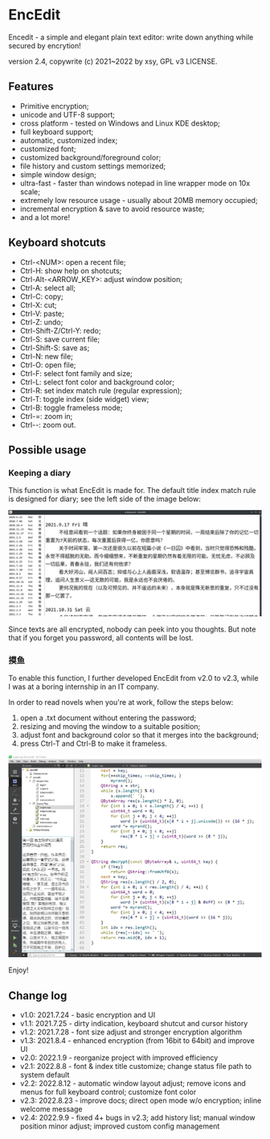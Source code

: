 # EncEdit

Encedit - a simple and elegant plain text editor: write down anything while secured by encrytion!

version 2.4, copywrite (c) 2021~2022 by xsy, GPL v3 LICENSE.

## Features

- Primitive encryption;
- unicode and UTF-8 support;
- cross platform - tested on Windows and Linux KDE desktop;
- full keyboard support;
- automatic, customized index;
- customized font;
- customized background/foreground color;
- file history and custom settings memorized;
- simple window design;
- ultra-fast - faster than windows notepad in line wrapper mode on 10x scale;
- extremely low resource usage - usually about 20MB memory occupied;
- incremental encryption & save to avoid resource waste;
- and a lot more!

## Keyboard shotcuts

- Ctrl-\<NUM\>: open a recent file;
- Ctrl-H: show help on shotcuts;
- Ctrl-Alt-\<ARROW_KEY\>: adjust window position;
- Ctrl-A: select all;
- Ctrl-C: copy;
- Ctrl-X: cut;
- Ctrl-V: paste;
- Ctrl-Z: undo;
- Ctrl-Shift-Z/Ctrl-Y: redo;
- Ctrl-S: save current file;
- Ctrl-Shift-S: save as;
- Ctrl-N: new file;
- Ctrl-O: open file;
- Ctrl-F: select font family and size;
- Ctrl-L: select font color and background color;
- Ctrl-R: set index match rule (regular expression);
- Ctrl-T: toggle index (side widget) view;
- Ctrl-B: toggle frameless mode;
- Ctrl-=: zoom in;
- Ctrl--: zoom out.

## Possible usage

### Keeping a diary

This function is what EncEdit is made for. The default title index match rule is designed for diary; see the left side of the image below:

![diary](imgs/diary.jpg)

Since texts are all encrypted, nobody can peek into you thoughts. But note that if you forget you password, all contents will be lost.

### 摸鱼

To enable this function, I further developed EncEdit from v2.0 to v2.3, while I was at a boring internship in an IT company.

In order to read novels when you're at work, follow the steps below:

1. open a .txt document without entering the password;
2. resizing and moving the window to a suitable position;
3. adjust font and background color so that it merges into the background;
4. press Ctrl-T and Ctrl-B to make it frameless.

![moyu](imgs/moyu.jpg)

Enjoy!

## Change log

- v1.0: 2021.7.24 - basic encryption and UI
- v1.1: 2021.7.25 - dirty indication, keyboard shutcut and cursor history
- v1.2: 2021.7.28 - font size adjust and stronger encryption algorithm
- v1.3: 2021.8.4 - enhanced encryption (from 16bit to 64bit) and improve UI
- v2.0: 2022.1.9 - reorganize project with improved efficiency
- v2.1: 2022.8.8 - font & index title customize; change status file path to system default
- v2.2: 2022.8.12 - automatic window layout adjust; remove icons and menus for full keyboard control; customize font color
- v2.3: 2022.8.23 - improve docs; direct open mode w/o encryption; inline welcome message
- v2.4: 2022.9.9 - fixed 4+ bugs in v2.3; add history list; manual window position minor adjust; improved custom config management
